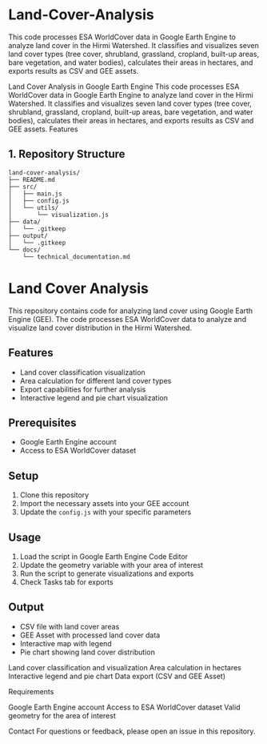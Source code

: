 # Land-Cover-Analysis
This code processes ESA WorldCover data in Google Earth Engine to analyze land cover in the Hirmi Watershed. It classifies and visualizes seven land cover types (tree cover, shrubland, grassland, cropland, built-up areas, bare vegetation, and water bodies), calculates their areas in hectares, and exports results as CSV and GEE assets.

Land Cover Analysis in Google Earth Engine
This code processes ESA WorldCover data in Google Earth Engine to analyze land cover in the Hirmi Watershed. It classifies and visualizes seven land cover types (tree cover, shrubland, grassland, cropland, built-up areas, bare vegetation, and water bodies), calculates their areas in hectares, and exports results as CSV and GEE assets.
Features

## 1. Repository Structure
```
land-cover-analysis/
├── README.md
├── src/
│   ├── main.js
│   ├── config.js
│   └── utils/
│       └── visualization.js
├── data/
│   └── .gitkeep
├── output/
│   └── .gitkeep
└── docs/
    └── technical_documentation.md
```
# Land Cover Analysis

This repository contains code for analyzing land cover using Google Earth Engine (GEE). The code processes ESA WorldCover data to analyze and visualize land cover distribution in the Hirmi Watershed.

## Features
- Land cover classification visualization
- Area calculation for different land cover types
- Export capabilities for further analysis
- Interactive legend and pie chart visualization

## Prerequisites
- Google Earth Engine account
- Access to ESA WorldCover dataset

## Setup
1. Clone this repository
2. Import the necessary assets into your GEE account
3. Update the `config.js` with your specific parameters

## Usage
1. Load the script in Google Earth Engine Code Editor
2. Update the geometry variable with your area of interest
3. Run the script to generate visualizations and exports
4. Check Tasks tab for exports

## Output
- CSV file with land cover areas
- GEE Asset with processed land cover data
- Interactive map with legend
- Pie chart showing land cover distribution

Land cover classification and visualization
Area calculation in hectares
Interactive legend and pie chart
Data export (CSV and GEE Asset)

Requirements

Google Earth Engine account
Access to ESA WorldCover dataset
Valid geometry for the area of interest


Contact
For questions or feedback, please open an issue in this repository.

